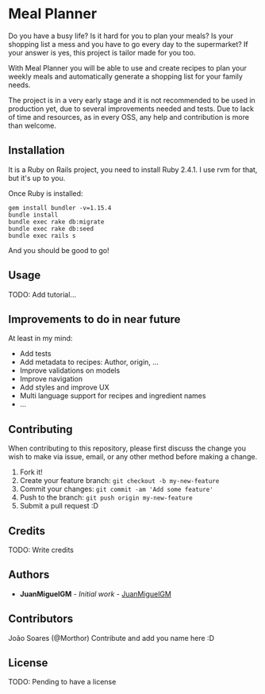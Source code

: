 # Meal Planner

Do you have a busy life? Is it hard for you to plan your meals? Is your shopping list a mess and you have to go every day to the supermarket? If your answer is yes, this project is tailor made for you too.

With Meal Planner you will be able to use and create recipes to plan your weekly meals and automatically generate a shopping list for your family needs.

The project is in a very early stage and it is not recommended to be used in production yet, due to several improvements needed and tests. Due to lack of time and resources, as in every OSS, any help and contribution is more than welcome.

## Installation

It is a Ruby on Rails project, you need to install Ruby 2.4.1. I use rvm for that, but it's up to you.

Once Ruby is installed:

```
gem install bundler -v=1.15.4
bundle install
bundle exec rake db:migrate
bundle exec rake db:seed
bundle exec rails s
```

And you should be good to go!

## Usage

TODO: Add tutorial...

## Improvements to do in near future

At least in my mind:
* Add tests
* Add metadata to recipes: Author, origin, ...
* Improve validations on models
* Improve navigation
* Add styles and improve UX
* Multi language support for recipes and ingredient names
* ...

## Contributing

When contributing to this repository, please first discuss the change you wish to make via issue, email, or any other method before making a change.

1. Fork it!
2. Create your feature branch: `git checkout -b my-new-feature`
3. Commit your changes: `git commit -am 'Add some feature'`
4. Push to the branch: `git push origin my-new-feature`
5. Submit a pull request :D

## Credits

TODO: Write credits

## Authors

* **JuanMiguelGM** - *Initial work* - [JuanMiguelGM](https://github.com/JuanMiguelGM)

## Contributors

João Soares (@Morthor)
Contribute and add you name here :D

## License

TODO: Pending to have a license
